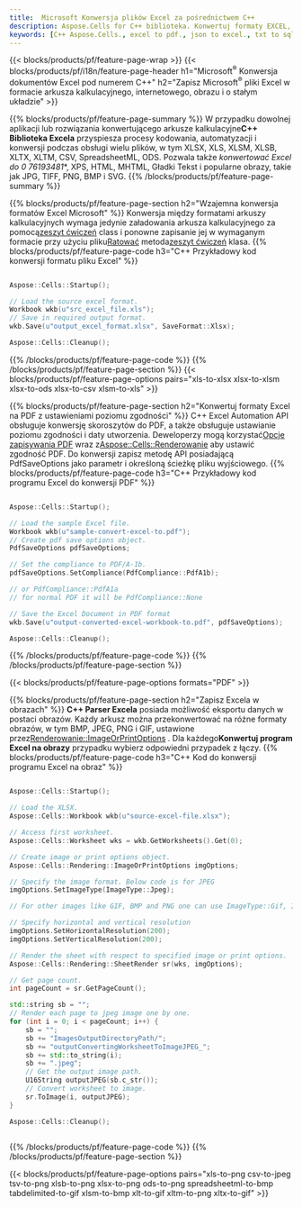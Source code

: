 ```yaml
---
title:  Microsoft Konwersja plików Excel za pośrednictwem C++
description: Aspose.Cells for C++ biblioteka. Konwertuj formaty EXCEL, JSON, PDF, XML, HTML, TXT, TSV, CSV, SQL, JPG, PNG i więcej za pomocą zaledwie kilku linii kodu C++.
keywords: [C++ Aspose.Cells., excel to pdf., json to excel., txt to sql., csv to json., json to pdf., xml to excel and Convert files between various formats in C++]
---
```

{{< blocks/products/pf/feature-page-wrap >}}
{{< blocks/products/pf/i18n/feature-page-header h1="Microsoft<sup>&reg;</sup> Konwersja dokumentów Excel pod numerem C++" h2="Zapisz Microsoft<sup>&reg;</sup> pliki Excel w formacie arkusza kalkulacyjnego, internetowego, obrazu i o stałym układzie" >}}

{{% blocks/products/pf/feature-page-summary %}}
 W przypadku dowolnej aplikacji lub rozwiązania konwertującego arkusze kalkulacyjne**C++ Biblioteka Excela** przyspiesza procesy kodowania, automatyzacji i konwersji podczas obsługi wielu plików, w tym XLSX, XLS, XLSM, XLSB, XLTX, XLTM, CSV, SpreadsheetML, ODS. Pozwala także *konwertować Excel do 0 76193481**, XPS, HTML, MHTML, Gładki Tekst i popularne obrazy, takie jak JPG, TIFF, PNG, BMP i SVG.
{{% /blocks/products/pf/feature-page-summary %}}

{{% blocks/products/pf/feature-page-section h2="Wzajemna konwersja formatów Excel Microsoft" %}}
 Konwersja między formatami arkuszy kalkulacyjnych wymaga jedynie załadowania arkusza kalkulacyjnego za pomocą[zeszyt ćwiczeń](https://reference.aspose.com/cells/cpp/aspose.cells/workbook/) class i ponowne zapisanie jej w wymaganym formacie przy użyciu pliku[Ratować](https://reference.aspose.com/cells/cpp/aspose.cells/workbook/save/) metoda[zeszyt ćwiczeń](https://reference.aspose.com/cells/cpp/aspose.cells/workbook/) klasa.
{{% blocks/products/pf/feature-page-code h3="C++ Przykładowy kod konwersji formatu pliku Excel" %}}

```cpp

Aspose::Cells::Startup();

// Load the source excel format.
Workbook wkb(u"src_excel_file.xls");
// Save in required output format.
wkb.Save(u"output_excel_format.xlsx", SaveFormat::Xlsx);

Aspose::Cells::Cleanup();

```
{{% /blocks/products/pf/feature-page-code %}}
{{% /blocks/products/pf/feature-page-section %}}
{{< blocks/products/pf/feature-page-options pairs="xls-to-xlsx xlsx-to-xlsm xlsx-to-ods xlsx-to-csv xlsm-to-xls" >}}


{{% blocks/products/pf/feature-page-section h2="Konwertuj formaty Excel na PDF z ustawieniami poziomu zgodności" %}}
C++ Excel Automation API obsługuje konwersję skoroszytów do PDF, a także obsługuje ustawianie poziomu zgodności i daty utworzenia. Deweloperzy mogą korzystać[Opcje zapisywania PDF](https://reference.aspose.com/cells/cpp/aspose.cells/pdfsaveoptions/) wraz z[Aspose::Cells::Renderowanie](https://reference.aspose.com/cells/cpp/aspose.cells.rendering/) aby ustawić zgodność PDF. Do konwersji zapisz metodę API posiadającą PdfSaveOptions jako parametr i określoną ścieżkę pliku wyjściowego.
{{% blocks/products/pf/feature-page-code h3="C++ Przykładowy kod programu Excel do konwersji PDF" %}}

```cpp

Aspose::Cells::Startup();

// Load the sample Excel file.
Workbook wkb(u"sample-convert-excel-to.pdf");
// Create pdf save options object.
PdfSaveOptions pdfSaveOptions;

// Set the compliance to PDF/A-1b.
pdfSaveOptions.SetCompliance(PdfCompliance::PdfA1b);

// or PdfCompliance::PdfA1a
// for normal PDF it will be PdfCompliance::None

// Save the Excel Document in PDF format
wkb.Save(u"output-converted-excel-workbook-to.pdf", pdfSaveOptions);

Aspose::Cells::Cleanup();

```
{{% /blocks/products/pf/feature-page-code %}}
{{% /blocks/products/pf/feature-page-section %}}

{{< blocks/products/pf/feature-page-options formats="PDF" >}}

{{% blocks/products/pf/feature-page-section h2="Zapisz Excela w obrazach" %}}
**C++ Parser Excela** posiada możliwość eksportu danych w postaci obrazów. Każdy arkusz można przekonwertować na różne formaty obrazów, w tym BMP, JPEG, PNG i GIF, ustawione przez[Renderowanie::ImageOrPrintOptions](https://reference.aspose.com/cells/cpp/aspose.cells.rendering/imageorprintoptions/) . Dla każdego**Konwertuj program Excel na obrazy** przypadku wybierz odpowiedni przypadek z łączy.
{{% blocks/products/pf/feature-page-code h3="C++ Kod do konwersji programu Excel na obraz" %}}

```cpp

Aspose::Cells::Startup();

// Load the XLSX.
Aspose::Cells::Workbook wkb(u"source-excel-file.xlsx");

// Access first worksheet.
Aspose::Cells::Worksheet wks = wkb.GetWorksheets().Get(0);

// Create image or print options object.
Aspose::Cells::Rendering::ImageOrPrintOptions imgOptions;

// Specify the image format. Below code is for JPEG
imgOptions.SetImageType(ImageType::Jpeg);

// For other images like GIF, BMP and PNG one can use ImageType::Gif, ImageType::Bmp and ImageType::Png respectively 

// Specify horizontal and vertical resolution
imgOptions.SetHorizontalResolution(200);
imgOptions.SetVerticalResolution(200);

// Render the sheet with respect to specified image or print options.
Aspose::Cells::Rendering::SheetRender sr(wks, imgOptions);

// Get page count.
int pageCount = sr.GetPageCount();

std::string sb = "";
// Render each page to jpeg image one by one.
for (int i = 0; i < pageCount; i++) {
	sb = ""; 
	sb += "ImagesOutputDirectoryPath/";
	sb += "outputConvertingWorksheetToImageJPEG_";
	sb += std::to_string(i);
	sb += ".jpeg";
	// Get the output image path.
	U16String outputJPEG(sb.c_str());
	// Convert worksheet to image.
	sr.ToImage(i, outputJPEG);
}

Aspose::Cells::Cleanup();
	
```
{{% /blocks/products/pf/feature-page-code %}}
{{% /blocks/products/pf/feature-page-section %}}

{{< blocks/products/pf/feature-page-options pairs="xls-to-png csv-to-jpeg tsv-to-png xlsb-to-png xlsx-to-png ods-to-png spreadsheetml-to-bmp tabdelimited-to-gif xlsm-to-bmp xlt-to-gif xltm-to-png xltx-to-gif" >}}
